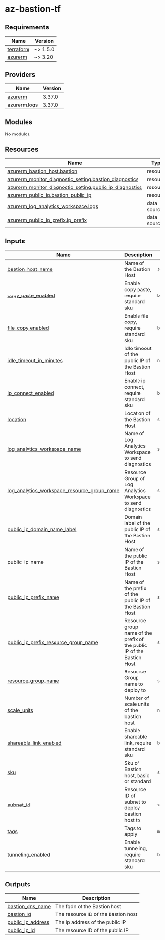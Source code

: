 # az-bastion-tf
<!-- BEGIN_TF_DOCS -->
## Requirements

| Name | Version |
|------|---------|
| <a name="requirement_terraform"></a> [terraform](#requirement\_terraform) | ~> 1.5.0 |
| <a name="requirement_azurerm"></a> [azurerm](#requirement\_azurerm) | ~> 3.20 |

## Providers

| Name | Version |
|------|---------|
| <a name="provider_azurerm"></a> [azurerm](#provider\_azurerm) | 3.37.0 |
| <a name="provider_azurerm.logs"></a> [azurerm.logs](#provider\_azurerm.logs) | 3.37.0 |

## Modules

No modules.

## Resources

| Name | Type |
|------|------|
| [azurerm_bastion_host.bastion](https://registry.terraform.io/providers/hashicorp/azurerm/latest/docs/resources/bastion_host) | resource |
| [azurerm_monitor_diagnostic_setting.bastion_diagnostics](https://registry.terraform.io/providers/hashicorp/azurerm/latest/docs/resources/monitor_diagnostic_setting) | resource |
| [azurerm_monitor_diagnostic_setting.public_ip_diagnostics](https://registry.terraform.io/providers/hashicorp/azurerm/latest/docs/resources/monitor_diagnostic_setting) | resource |
| [azurerm_public_ip.bastion_public_ip](https://registry.terraform.io/providers/hashicorp/azurerm/latest/docs/resources/public_ip) | resource |
| [azurerm_log_analytics_workspace.logs](https://registry.terraform.io/providers/hashicorp/azurerm/latest/docs/data-sources/log_analytics_workspace) | data source |
| [azurerm_public_ip_prefix.ip_prefix](https://registry.terraform.io/providers/hashicorp/azurerm/latest/docs/data-sources/public_ip_prefix) | data source |

## Inputs

| Name | Description | Type | Default | Required |
|------|-------------|------|---------|:--------:|
| <a name="input_bastion_host_name"></a> [bastion\_host\_name](#input\_bastion\_host\_name) | Name of the Bastion Host | `string` | n/a | yes |
| <a name="input_copy_paste_enabled"></a> [copy\_paste\_enabled](#input\_copy\_paste\_enabled) | Enable copy paste, require standard sku | `bool` | `null` | no |
| <a name="input_file_copy_enabled"></a> [file\_copy\_enabled](#input\_file\_copy\_enabled) | Enable file copy, require standard sku | `bool` | `null` | no |
| <a name="input_idle_timeout_in_minutes"></a> [idle\_timeout\_in\_minutes](#input\_idle\_timeout\_in\_minutes) | Idle timeout of the public IP of the Bastion Host | `number` | `4` | no |
| <a name="input_ip_connect_enabled"></a> [ip\_connect\_enabled](#input\_ip\_connect\_enabled) | Enable ip connect, require standard sku | `bool` | `null` | no |
| <a name="input_location"></a> [location](#input\_location) | Location of the Bastion Host | `string` | n/a | yes |
| <a name="input_log_analytics_workspace_name"></a> [log\_analytics\_workspace\_name](#input\_log\_analytics\_workspace\_name) | Name of Log Analytics Workspace to send diagnostics | `string` | n/a | yes |
| <a name="input_log_analytics_workspace_resource_group_name"></a> [log\_analytics\_workspace\_resource\_group\_name](#input\_log\_analytics\_workspace\_resource\_group\_name) | Resource Group of Log Analytics Workspace to send diagnostics | `string` | n/a | yes |
| <a name="input_public_ip_domain_name_label"></a> [public\_ip\_domain\_name\_label](#input\_public\_ip\_domain\_name\_label) | Domain label of the public IP of the Bastion Host | `string` | `null` | no |
| <a name="input_public_ip_name"></a> [public\_ip\_name](#input\_public\_ip\_name) | Name of the public IP of the Bastion Host | `string` | n/a | yes |
| <a name="input_public_ip_prefix_name"></a> [public\_ip\_prefix\_name](#input\_public\_ip\_prefix\_name) | Name of the prefix of the public IP of the Bastion Host | `string` | n/a | yes |
| <a name="input_public_ip_prefix_resource_group_name"></a> [public\_ip\_prefix\_resource\_group\_name](#input\_public\_ip\_prefix\_resource\_group\_name) | Resource group name of the prefix of the public IP of the Bastion Host | `string` | n/a | yes |
| <a name="input_resource_group_name"></a> [resource\_group\_name](#input\_resource\_group\_name) | Resource Group name to deploy to | `string` | n/a | yes |
| <a name="input_scale_units"></a> [scale\_units](#input\_scale\_units) | Number of scale units of the bastion host | `number` | `2` | no |
| <a name="input_shareable_link_enabled"></a> [shareable\_link\_enabled](#input\_shareable\_link\_enabled) | Enable shareable link, require standard sku | `bool` | `null` | no |
| <a name="input_sku"></a> [sku](#input\_sku) | Sku of Bastion host, basic or standard | `string` | `"Basic"` | no |
| <a name="input_subnet_id"></a> [subnet\_id](#input\_subnet\_id) | Resource ID of subnet to deploy bastion host to | `string` | n/a | yes |
| <a name="input_tags"></a> [tags](#input\_tags) | Tags to apply | `map(string)` | n/a | yes |
| <a name="input_tunneling_enabled"></a> [tunneling\_enabled](#input\_tunneling\_enabled) | Enable tunneling, require standard sku | `bool` | `null` | no |

## Outputs

| Name | Description |
|------|-------------|
| <a name="output_bastion_dns_name"></a> [bastion\_dns\_name](#output\_bastion\_dns\_name) | The fqdn of the Bastion host |
| <a name="output_bastion_id"></a> [bastion\_id](#output\_bastion\_id) | The resource ID of the Bastion host |
| <a name="output_public_ip_address"></a> [public\_ip\_address](#output\_public\_ip\_address) | The ip address of the public IP |
| <a name="output_public_ip_id"></a> [public\_ip\_id](#output\_public\_ip\_id) | The resource ID of the public IP |
<!-- END_TF_DOCS -->
